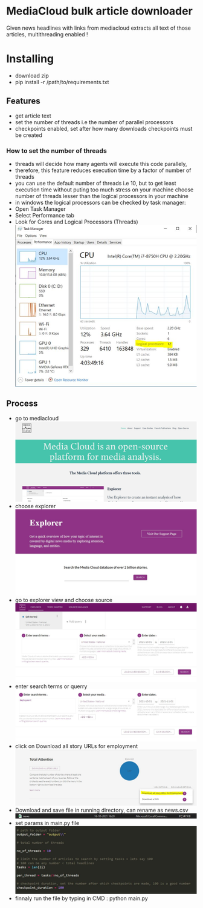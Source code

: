 # MediaCloud bulk article downloader
 Given news headlines with links from mediacloud extracts all text of those articles, multithreading enabled !
 
# Installing
* download zip
* pip install -r /path/to/requirements.txt


## Features
* get article text
* set the number of threads i.e the number of parallel processors
* checkpoints enabled, set after how many downloads checkpoints must be created

### How to set the number of threads
* threads will decide how many agents will execute this code parallely,
* therefore, this feature reduces execution time by a factor of number of threads
* you can use the default number of threads i.e 10, but to get least execution time
without puting too much stress on your machine choose number of threads lesser than
the logical processors in your machine
* in windows the logical processors can be checked by task manager:
 * Open Task Manager
 * Select Performance tab
 * Look for Cores and Logical Processors (Threads)
![logical processors](https://github.com/rushil-thareja/MediaCloud_bulk_article_downloader/blob/main/screenshots/checking_threads.JPG)

## Process
* go to mediacloud
![go to mediacloud](https://github.com/rushil-thareja/MediaCloud_bulk_article_downloader/blob/main/screenshots/s1.JPG)
* choose explorer
![choose explorer](https://github.com/rushil-thareja/MediaCloud_bulk_article_downloader/blob/main/screenshots/s2.JPG)
* go to explorer view and choose source
![go to explorer view and choose source](https://github.com/rushil-thareja/MediaCloud_bulk_article_downloader/blob/main/screenshots/s3.JPG)
* enter search terms or querry
![enter search terms or querry](https://github.com/rushil-thareja/MediaCloud_bulk_article_downloader/blob/main/screenshots/s4.JPG)
* click on Download all story URLs for employment
![click on Download all story URLs for employment](https://github.com/rushil-thareja/MediaCloud_bulk_article_downloader/blob/main/screenshots/s5.JPG)
* Download and save file in running directory, can rename as news.csv
![Download and save file in running directory, can rename as news.csv](https://github.com/rushil-thareja/MediaCloud_bulk_article_downloader/blob/main/screenshots/s6.JPG)
* set params in main.py file 
![set params in main.py file ](https://github.com/rushil-thareja/MediaCloud_bulk_article_downloader/blob/main/screenshots/s7.JPG)
* finnaly run the file by typing in CMD : python main.py
